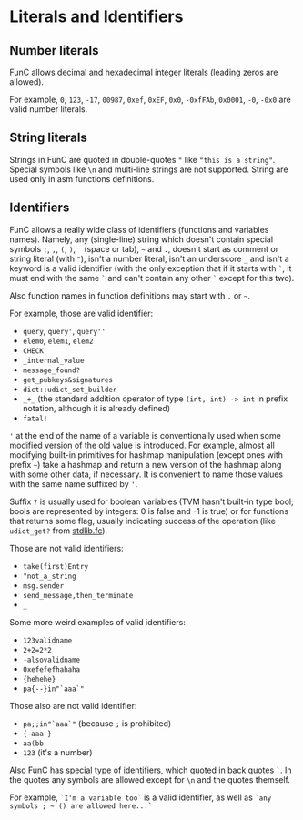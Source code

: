 # Literals and Identifiers
## Number literals
FunC allows decimal and hexadecimal integer literals (leading zeros are allowed).

For example, `0`, `123`, `-17`, `00987`, `0xef`, `0xEF`, `0x0`, `-0xfFAb`, `0x0001`, `-0`, `-0x0` are valid number literals.

## String literals
Strings in FunC are quoted in double-quotes `"` like `"this is a string"`. Special symbols like `\n` and multi-line strings are not supported. String are used only in asm functions definitions.


## Identifiers
FunC allows a really wide class of identifiers (functions and variables names). Namely, any (single-line) string which doesn't contain special symbols `;`, `,`, `(`, `)`, ` ` (space or tab), `~` and `.`, doesn't start as comment or string literal (with `"`), isn't a number literal, isn't an underscore `_` and isn't a keyword is a valid identifier (with the only exception that if it starts with `` ` ``, it must end with the same `` ` `` and can't contain any other `` ` `` except for this two).

Also function names in function definitions may start with `.` or `~`.

For example, those are valid identifier:
- `query`, `query'`, `query''`
- `elem0`, `elem1`, `elem2`
- `CHECK`
- `_internal_value`
- `message_found?`
- `get_pubkeys&signatures`
- `dict::udict_set_builder`
- `_+_` (the standard addition operator of type `(int, int) -> int` in prefix notation, although it is already defined)
- `fatal!`

`'` at the end of the name of a variable is conventionally used when some modified version of the old value is introduced. For example, almost all modifying built-in primitives for hashmap manipulation (except ones with prefix `~`) take a hashmap and return a new version of the hashmap along with some other data, if necessary. It is convenient to name those values with the same name suffixed by `'`.

Suffix `?` is usually used for boolean variables (TVM hasn't built-in type bool; bools are represented by integers: 0 is false and -1 is true) or for functions that returns some flag, usually indicating success of the operation (like `udict_get?` from [stdlib.fc](/func/stdlib.md)).

Those are not valid identifiers:
- `take(first)Entry`
- `"not_a_string`
- `msg.sender`
- `send_message,then_terminate`
- `_`

Some more weird examples of valid identifiers:
- `123validname`
- `2+2=2*2`
- `-alsovalidname`
- `0xefefefhahaha`
- `{hehehe}`
- ``pa{--}in"`aaa`"``

Those also are not valid identifier:
- ``pa;;in"`aaa`"`` (because `;` is prohibited)
- `{-aaa-}`
- `aa(bb`
- `123` (it's a number)

Also FunC has special type of identifiers, which quoted in back quotes `` ` ``.
In the quotes any symbols are allowed except for `\n` and the quotes themself.

For example, `` `I'm a variable too` `` is a valid identifier, as well as `` `any symbols ; ~ () are allowed here...` ``
